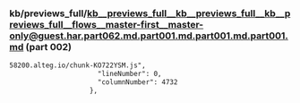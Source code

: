 ### kb/previews_full/kb__previews_full__kb__previews_full__kb__previews_full__flows__master-first__master-only@guest.har.part062.md.part001.md.part001.md.part001.md (part 002)

```md
58200.alteg.io/chunk-KO722YSM.js",
                      "lineNumber": 0,
                      "columnNumber": 4732
                    },
             
```

```
